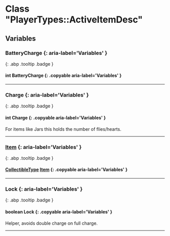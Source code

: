 # Class "PlayerTypes::ActiveItemDesc"
## Variables
### BatteryCharge {: aria-label='Variables' }
[ ](#){: .abp .tooltip .badge }
#### int BatteryCharge  {: .copyable aria-label='Variables' }

___ 
### Charge {: aria-label='Variables' }
[ ](#){: .abp .tooltip .badge }
#### int Charge  {: .copyable aria-label='Variables' }
For items like Jars this holds the number of flies/hearts. 
___ 
### [Item](../ItemConfig_Item) {: aria-label='Variables' }
[ ](#){: .abp .tooltip .badge }
#### [CollectibleType](../enums/CollectibleType) [Item](../ItemConfig_Item)  {: .copyable aria-label='Variables' }

___ 
### Lock {: aria-label='Variables' }
[ ](#){: .abp .tooltip .badge }
#### boolean Lock  {: .copyable aria-label='Variables' }
Helper, avoids double charge on full charge. 
___ 

